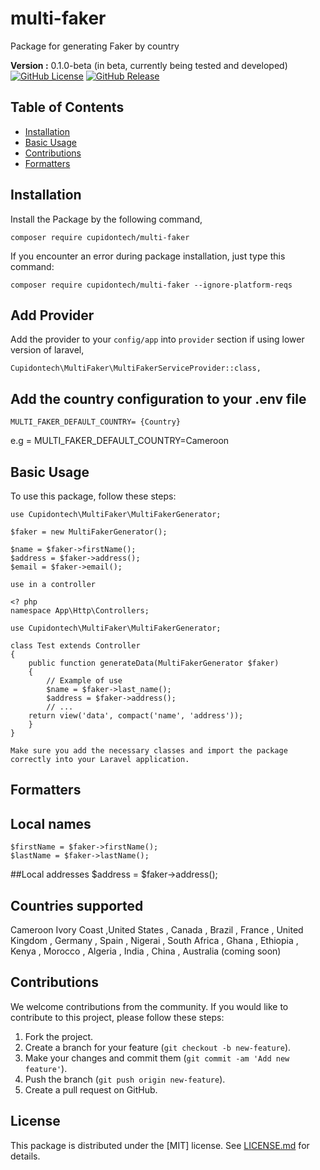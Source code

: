 # multi-faker
Package for generating Faker by country

**Version :** 0.1.0-beta (in beta, currently being tested and developed)
[![GitHub License](https://img.shields.io/github/license/Dilane05/multi-faker)](LICENSE.md)
[![GitHub Release](https://img.shields.io/github/release/Dilane05/multi-faker)](https://github.com/Dilane05/multi-faker/releases)
## Table of Contents

- [Installation](#installation)
- [Basic Usage](#basic-usage)
- [Contributions](#Contributions)
- [Formatters](#Formatters)


## Installation

Install the Package by the following command,

    composer require cupidontech/multi-faker

If you encounter an error during package installation, just type this command:

    composer require cupidontech/multi-faker --ignore-platform-reqs

## Add Provider

Add the provider to your `config/app` into `provider` section if using lower version of laravel,

    Cupidontech\MultiFaker\MultiFakerServiceProvider::class,

## Add the country configuration to your .env file

    MULTI_FAKER_DEFAULT_COUNTRY= {Country}

e.g = MULTI_FAKER_DEFAULT_COUNTRY=Cameroon

## Basic Usage

To use this package, follow these steps:

    use Cupidontech\MultiFaker\MultiFakerGenerator;

    $faker = new MultiFakerGenerator();

    $name = $faker->firstName();
    $address = $faker->address();
    $email = $faker->email();

    use in a controller

    <? php
    namespace App\Http\Controllers;

    use Cupidontech\MultiFaker\MultiFakerGenerator;

    class Test extends Controller
    {
        public function generateData(MultiFakerGenerator $faker)
        {
            // Example of use
            $name = $faker->last_name();
            $address = $faker->address();
            // ...
        return view('data', compact('name', 'address'));
        }
    }

    Make sure you add the necessary classes and import the package correctly into your Laravel application.  


## Formatters
## Local names
    $firstName = $faker->firstName();
    $lastName = $faker->lastName();

##Local addresses
    $address = $faker->address();

## Countries supported

Cameroon 
Ivory Coast ,United States , Canada , Brazil , France , United Kingdom , Germany , Spain , Nigerai , South Africa , Ghana , Ethiopia , Kenya , Morocco , Algeria , India , China , Australia (coming soon)
## Contributions

We welcome contributions from the community. If you would like to contribute to this project, please follow these steps:

1. Fork the project.
2. Create a branch for your feature (`git checkout -b new-feature`).
3. Make your changes and commit them (`git commit -am 'Add new feature'`).
4. Push the branch (`git push origin new-feature`).
5. Create a pull request on GitHub.

## License

This package is distributed under the [MIT] license. See [LICENSE.md](LICENSE.md) for details.
